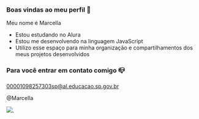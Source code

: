 ### Boas vindas ao meu perfil 💙

Meu nome é Marcella

- Estou estudando no Alura
- Estou me desenvolvendo na linguagem JavaScript
- Utilizo esse espaço para minha organização e compartilhamentos dos meus projetos desenvolvidos

### Para você entrar em contato comigo 📪

00001098257303sp@al.educacao.sp.gov.br

@Marcella

![](https://media1.tenor.com/m/zQd2pjMQl9YAAAAC/shreks-meme.gif).
